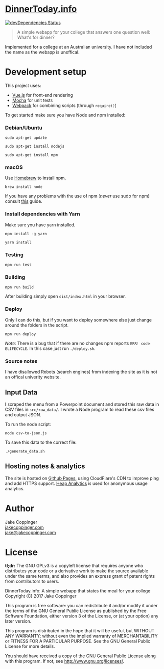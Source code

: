 [DinnerToday.info](https://www.dinnertoday.info)
============

[![devDependencies Status](https://david-dm.org/jakecoppinger/dinnertoday.info/dev-status.svg)](https://david-dm.org/jakecoppinger/dinnertoday.info?type=dev)

>   A simple webapp for your college that answers one question well: What's for dinner?

Implemented for a college at an Australian university. I have not included the name as the webapp is unoffical.

# Development setup

This project uses:

- [Vue.js](https://vuejs.org/) for front-end rendering
- [Mocha](https://mochajs.org/) for unit tests
- [Webpack](https://webpack.js.org/) for combining scripts (through `require()`)

To get started make sure you have Node and npm installed:

### Debian/Ubuntu

`sudo apt-get update`

`sudo apt-get install nodejs`

`sudo apt-get install npm`

### macOS
Use [Homebrew](https://brew.sh/) to install npm.

``
brew install node
``

If you have any problems with the use of npm (*never* use sudo for npm) consult [this](https://gist.github.com/rcugut/c7abd2a425bb65da3c61d8341cd4b02d) guide.

### Install dependencies with Yarn

Make sure you have yarn installed.

```
npm install -g yarn
```

```
yarn install
```

### Testing

```
npm run test
```

### Building

```
npm run build
```

After building simply open `dist/index.html` in your browser.

### Deploy
Only I can do this, but if you want to deploy somewhere else just change around the folders in the script.

```
npm run deploy
```

*Note:* There is a bug that if there are no changes npm reports `ERR! code ELIFECYCLE`. In this case just run `./deploy.sh`.

### Source notes

I have disallowed Robots (search engines) from indexing the site as it is not an offical univerity website.

## Input Data
I scraped the menu from a Powerpoint document and stored this raw data in CSV files in `src/raw_data/`. I wrote a Node program to read these csv files and output JSON.

To run the node script:

```
node csv-to-json.js
```

To save this data to the correct file:

```
./generate_data.sh
```

## Hosting notes & analytics
The site is hosted on [Github Pages](https://pages.github.com/), using CloudFlare's CDN to improve ping and add HTTPS support. [Heap Analytics](https://heapanalytics.com/) is used for anonymous usage analytics. 


# Author
Jake Coppinger  
[jakecoppinger.com](http://www.jakecoppinger.com)  
[jake@jakecoppinger.com](mailto:jake@jakecoppinger.com)



# License

**tl;dr:** The GNU GPLv3 is a copyleft license that requires anyone who distributes your code or a derivative work to make the source available under the same terms, and also provides an express grant of patent rights from contributors to users.

DinnerToday.info: A simple webapp that states the meal for your college  
Copyright (C) 2017 Jake Coppinger  

This program is free software: you can redistribute it and/or modify
it under the terms of the GNU General Public License as published by
the Free Software Foundation, either version 3 of the License, or
(at your option) any later version.

This program is distributed in the hope that it will be useful,
but WITHOUT ANY WARRANTY; without even the implied warranty of
MERCHANTABILITY or FITNESS FOR A PARTICULAR PURPOSE.  See the
GNU General Public License for more details.

You should have received a copy of the GNU General Public License
along with this program.  If not, see <http://www.gnu.org/licenses/>.
